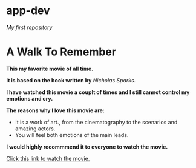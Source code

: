 # app-dev
*My first repository*
# A Walk To Remember
**This my favorite movie of all time.**

**It is based on the book written by**
*Nicholas Sparks.*

**I have watched this movie a couplt of times and I still cannot control my emotions and cry.**

**The reasons why I love this movie are:**
- It is a work of art., from the cinematography to the scenarios and amazing actors.
- You will feel both emotions of the main leads.

**I would highly recommmend it to everyone to watch the movie.**

[Click this link to watch the movie.](https://www.imdb.com/title/tt0281358/)
